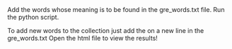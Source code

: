 ##
Add the words whose meaning is to be found in the gre_words.txt file.
Run the python script.

To add new words to the collection just add the on a new line in the gre_words.txt
Open the html file to view the results!
